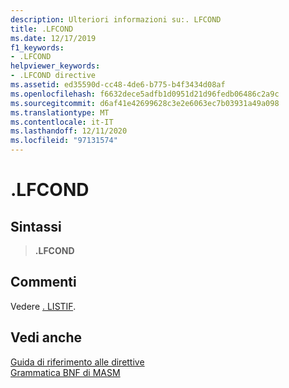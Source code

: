 ```yaml
---
description: Ulteriori informazioni su:. LFCOND
title: .LFCOND
ms.date: 12/17/2019
f1_keywords:
- .LFCOND
helpviewer_keywords:
- .LFCOND directive
ms.assetid: ed35590d-cc48-4de6-b775-b4f3434d08af
ms.openlocfilehash: f6632dece5adfb1d0951d21d96fedb06486c2a9c
ms.sourcegitcommit: d6af41e42699628c3e2e6063ec7b03931a49a098
ms.translationtype: MT
ms.contentlocale: it-IT
ms.lasthandoff: 12/11/2020
ms.locfileid: "97131574"
---
```

# <a name="lfcond"></a>.LFCOND

## <a name="syntax"></a>Sintassi

> **.LFCOND**

## <a name="remarks"></a>Commenti

Vedere [. LISTIF](dot-listif.md).

## <a name="see-also"></a>Vedi anche

[Guida di riferimento alle direttive](directives-reference.md)\
[Grammatica BNF di MASM](masm-bnf-grammar.md)
